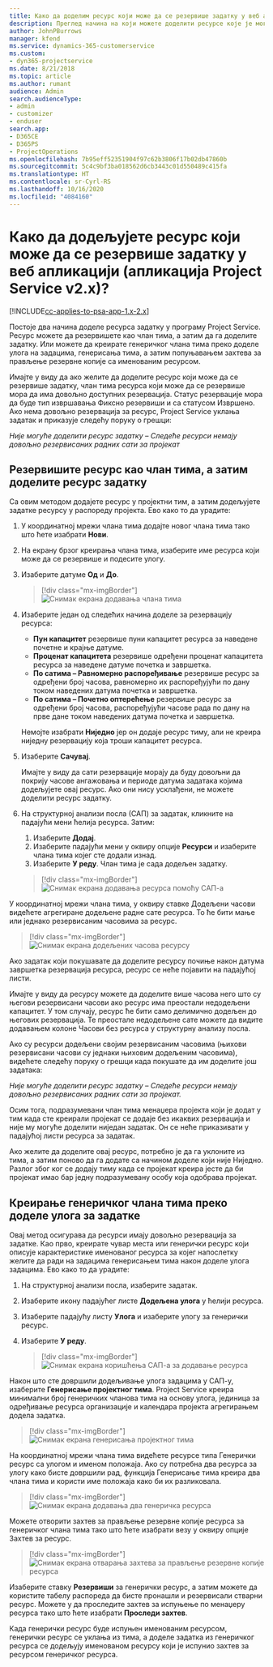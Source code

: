 ```yaml
---
title: Како да доделим ресурс који може да се резервише задатку у веб апликацији
description: Преглед начина на који можете доделити ресурсе које је могуће доделити.
author: JohnPBurrows
manager: kfend
ms.service: dynamics-365-customerservice
ms.custom:
- dyn365-projectservice
ms.date: 8/21/2018
ms.topic: article
ms.author: rumant
audience: Admin
search.audienceType:
- admin
- customizer
- enduser
search.app:
- D365CE
- D365PS
- ProjectOperations
ms.openlocfilehash: 7b95eff52351904f97c62b3806f17b02db47860b
ms.sourcegitcommit: 5c4c9bf3ba018562d6cb3443c01d550489c415fa
ms.translationtype: HT
ms.contentlocale: sr-Cyrl-RS
ms.lasthandoff: 10/16/2020
ms.locfileid: "4084160"
---
```

# <a name="how-do-i-assign-a-bookable-resource-to-a-task-in-the-web-app-project-service-app-v2x"></a>Како да додељујете ресурс који може да се резервише задатку у веб апликацији (апликација Project Service v2.x)?

[!INCLUDE[cc-applies-to-psa-app-1.x-2.x](../includes/cc-applies-to-psa-app-1x-2x.md)]

Постоје два начина доделе ресурса задатку у програму Project Service. Ресурс можете да резервишете као члан тима, а затим да га доделите задатку. Или можете да креирате генеричког члана тима преко доделе улога на задацима, генерисања тима, а затим попуњавањем захтева за прављење резервне копије са именованим ресурсом.

Имајте у виду да ако желите да доделите ресурс који може да се резервише задатку, члан тима ресурса који може да се резервише мора да има довољно доступних резервација. Статус резервације мора да буде тип извршавања Фиксно резервиши и са статусом Извршено. Ако нема довољно резервација за ресурс, Project Service уклања задатак и приказује следећу поруку о грешци:

*Није могуће доделити ресурс задатку – Следеће ресурси немају довољно резервисаних радних сати за пројекат*

## <a name="book-a-resource-as-a-team-member-and-then-assign-the-resource-to-a-task"></a>Резервишите ресурс као члан тима, а затим доделите ресурс задатку

Са овим методом додајете ресурс у пројектни тим, а затим додељујете задатке ресурсу у распореду пројекта. Ево како то да урадите:
1.  У координатној мрежи члана тима додајте новог члана тима тако што ћете изабрати **Нови**.
2.  На екрану брзог креирања члана тима, изаберите име ресурса који може да се резервише и подесите улогу.
3.  Изаберите датуме **Од** и **До**.

    > [!div class="mx-imgBorder"] 
    > ![Снимак екрана додавања члана тима](media/FAQ-Resources-to-Tasks2-1.png "Снимак екрана додавања члана тима")
 
4.  Изаберите један од следећих начина доделе за резервацију ресурса:
    - **Пун капацитет** резервише пуни капацитет ресурса за наведене почетне и крајње датуме.
    - **Проценат капацитета** резервише одређени проценат капацитета ресурса за наведене датуме почетка и завршетка.
    - **По сатима – Равномерно распоређивање** резервише ресурс за одређени број часова, равномерно их распоређујући по дану током наведених датума почетка и завршетка.
    - **По сатима – Почетно оптерећење** резервише ресурс за одређени број часова, распоређујући часове рада по дану на прве дане током наведених датума почетка и завршетка.

    Немојте изабрати **Ниједно** јер он додаје ресурс тиму, али не креира ниједну резервацију која троши капацитет ресурса.
5.  Изаберите **Сачувај**.

    Имајте у виду да сати резервације морају да буду довољни да покрију часове ангажовања и периоде датума задатака којима додељујете овај ресурс. Ако они нису усклађени, не можете доделити ресурс задатку.

6.  На структурној анализи посла (САП) за задатак, кликните на падајући мени ћелија ресурса. Затим: 

    1. Изаберите **Додај**.
    2. Изаберите падајући мени у оквиру опције **Ресурси** и изаберите члана тима којег сте додали изнад.
    3. Изаберите **У реду**. Члан тима је сада додељен задатку.

    > [!div class="mx-imgBorder"] 
    > ![Снимак екрана додавања ресурса помоћу САП-а](media/FAQ-Resources-to-Tasks2-2.png "Снимак екрана додавања ресурса помоћу САП-а")
 
У координатној мрежи члана тима, у оквиру ставке Додељени часови видећете агрегиране додељене радне сате ресурса. То ће бити мање или једнако резервисаним часовима за ресурс. 

> [!div class="mx-imgBorder"] 
> ![Снимак екрана додељених часова ресурсу](media/FAQ-Resources-to-Tasks2-3.png "Снимак екрана додељених часова ресурсу")
 
Ако задатак који покушавате да доделите ресурсу почиње након датума завршетка резервација ресурса, ресурс се неће појавити на падајућој листи.

Имајте у виду да ресурсу можете да доделите више часова него што су његови резервисани часови ако ресурс има преостали недодељени капацитет. У том случају, ресурс ће бити само делимично додељен до његових резервација. Те преостале недодељене сате можете да видите додавањем колоне Часови без ресурса у структурну анализу посла.

Ако су ресурси додељени својим резервисаним часовима (њихови резервисани часови су једнаки њиховим додељеним часовима), видећете следећу поруку о грешци када покушате да им доделите још задатака:

*Није могуће доделити ресурс задатку – Следеће ресурси немају довољно резервисаних радних сати за пројекат.*

Осим тога, подразумевани члан тима менаџера пројекта који је додат у тим када сте креирали пројекат се додаје без икаквих резервација и није му могуће доделити ниједан задатак. Он се неће приказивати у падајућој листи ресурса за задатак.

Ако желите да доделите овај ресурс, потребно је да га уклоните из тима, а затим поново да га додате са начином доделе који није Ниједно. Разлог због ког се додају тиму када се пројекат креира јесте да би пројекат имао бар једну подразумевану особу која одобрава пројекат.

## <a name="create-a-generic-team-member-through-role-assignment-on-tasks"></a>Креирање генеричког члана тима преко доделе улога за задатке

Овај метод осигурава да ресурси имају довољно резервација за задатке. Као прво, креирате чувар места или генерички ресурс који описује карактеристике именованог ресурса за којег напослетку желите да ради на задацима генерисањем тима након доделе улога задацима. Ево како то да урадите:

1. На структурној анализи посла, изаберите задатак.
2. Изаберите икону падајућег листе **Додељена улога** у ћелији ресурса.
3. Изаберите падајућу листу **Улога** и изаберите улогу за генерички ресурс.
4. Изаберите **У реду**.

    > [!div class="mx-imgBorder"] 
    > ![Снимак екрана коришћења САП-а за додавање ресурса](media/FAQ-Resources-to-Tasks2-4.png "Снимак екрана коришћења САП-а за додавање ресурса")
 
Након што сте довршили додељивање улога задацима у САП-у, изаберите **Генерисање пројектног тима**. Project Service креира минимални број генеричких чланова тима на основу улога, јединица за одређивање ресурса организације и календара пројекта агрегирањем додела задатка.

> [!div class="mx-imgBorder"] 
> ![Снимак екрана генерисања пројектног тима](media/FAQ-Resources-to-Tasks2-5.png "Снимак екрана генерисања пројектног тима")
 
На координатној мрежи члана тима видећете ресурсе типа Генерички ресурс са улогом и именом положаја. Ако су потребна два ресурса за улогу како бисте довршили рад, функција Генерисање тима креира два члана тима и користи име положаја како би их разликовала.

> [!div class="mx-imgBorder"] 
> ![Снимак екрана додавања два генеричка ресурса](media/FAQ-Resources-to-Tasks2-6.png "Снимак екрана додавања два генеричка ресурса")
 
Можете отворити захтев за прављење резервне копије ресурса за генеричког члана тима тако што ћете изабрати везу у оквиру опције Захтев за ресурс.

> [!div class="mx-imgBorder"] 
> ![Снимак екрана отварања захтева за прављење резервне копије ресурса](media/FAQ-Resources-to-Tasks2-7.png "Снимак екрана отварања захтева за прављење резервне копије ресурса")

Изаберите ставку **Резервиши** за генерички ресурс, а затим можете да користите табелу распореда да бисте пронашли и резервисали стварни ресурс. Можете у да проследите захтев за испуњење по менаџеру ресурса тако што ћете изабрати **Проследи захтев**.

Када генерички ресурс буде испуњен именованим ресурсом, генерички ресурс се уклања из тима, а доделе задатка из генеричког ресурса се додељују именованом ресурсу који је испунио захтев за ресурсом генеричког ресурса.
 

